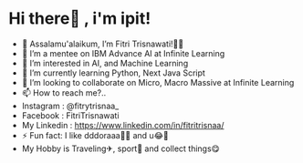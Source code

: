 # Hi there👋 , i'm ipit!

- 👋 Assalamu'alaikum, I’m Fitri Trisnawati!👩‍🏫
- 👋 I’m a mentee on IBM Advance AI at Infinite Learning
- 👀 I’m interested in AI, and Machine Learning 
- 🌱 I’m currently learning Python, Next Java Script
- 💞️ I’m looking to collaborate on Micro, Macro Massive at Infinite Learning
- 📫 How to reach me?..
- Instagram : @fitrytrisnaa_
- Facebook  : FitriTrisnawati
- My Linkedin : https://www.linkedin.com/in/fitritrisnaa/
- ⚡ Fun fact: I like dddoraaa👩🏻 and u😂💞️
- My Hobby is Traveling✈, sport🏸 and collect things😋
